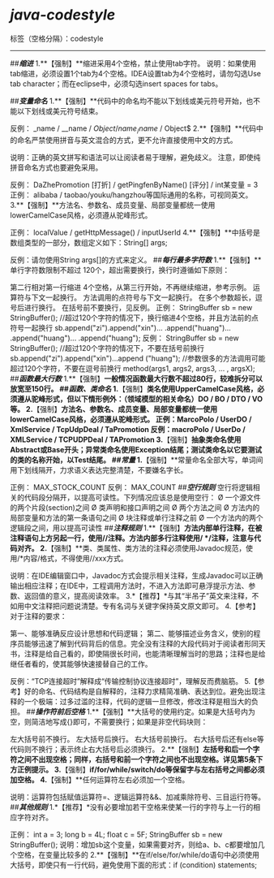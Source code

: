 # ***java-codestyle***

标签（空格分隔）：codestyle

---

##***缩进***
1.**【强制】**缩进采用4个空格，禁止使用tab字符。
说明：如果使用tab缩进，必须设置1个tab为4个空格。IDEA设置tab为4个空格时，请勿勾选Use tab character；而在eclipse中，必须勾选insert spaces for tabs。

##***变量命名***
1.**【强制】**代码中的命名均不能以下划线或美元符号开始，也不能以下划线或美元符号结束。

反例： _name / __name / $Object / name_ / name$ / Object$
2.**【强制】**代码中的命名严禁使用拼音与英文混合的方式，更不允许直接使用中文的方式。

说明：正确的英文拼写和语法可以让阅读者易于理解，避免歧义。 注意，即使纯拼音命名方式也要避免采用。

反例： DaZhePromotion [打折] / getPingfenByName()  [评分] / int某变量 = 3
正例： alibaba / taobao/youku/hangzhou等国际通用的名称，可视同英文。
3.**【强制】**方法名、参数名、成员变量、局部变量都统一使用lowerCamelCase风格，必须遵从驼峰形式。

正例： localValue / getHttpMessage() /  inputUserId
4.**【强制】**中括号是数组类型的一部分，数组定义如下：String[] args;

反例：请勿使用String  args[]的方式来定义。
##***每行最多字符数***
1.**【强制】**单行字符数限制不超过 120个，超出需要换行，换行时遵循如下原则：

第二行相对第一行缩进 4个空格，从第三行开始，不再继续缩进，参考示例。
运算符与下文一起换行。
方法调用的点符号与下文一起换行。
在多个参数超长，逗号后进行换行。
在括号前不要换行，见反例。
正例：
StringBuffer sb = new StringBuffer();
//超过120个字符的情况下，换行缩进4个空格，并且方法前的点符号一起换行
sb.append("zi").append("xin")...
	.append("huang")...
	.append("huang")...
	.append("huang");
反例：
StringBuffer sb = new StringBuffer();
//超过120个字符的情况下，不要在括号前换行
sb.append("zi").append("xin")...append
	("huang");
//参数很多的方法调用可能超过120个字符，不要在逗号前换行
method(args1, args2, args3, ...
	, argsX);
##***函数最大行数***
1.**【强制】**一般情况函数最大行数不超过80行，较难拆分可以放宽至150行。
##***函数、类命名***
1.**【强制】**类名使用UpperCamelCase风格，必须遵从驼峰形式，但以下情形例外：（领域模型的相关命名）DO / BO / DTO / VO等。
2.**【强制】**方法名、参数名、成员变量、局部变量都统一使用lowerCamelCase风格，必须遵从驼峰形式。
正例：MarcoPolo / UserDO / XmlService / TcpUdpDeal /   TaPromotion
反例：macroPolo / UserDo / XMLService / TCPUDPDeal /   TAPromotion
3.**【强制】**抽象类命名使用Abstract或Base开头；异常类命名使用Exception结尾；测试类命名以它要测试的类的名称开始，以Test结尾。
##***常量***
1.**【强制】**常量命名全部大写，单词间用下划线隔开，力求语义表达完整清楚，不要嫌名字长。

正例： MAX_STOCK_COUNT
反例： MAX_COUNT
##***空行规则***
空行将逻辑相关的代码段分隔开，以提高可读性。下列情况应该总是使用空行：
Ø        一个源文件的两个片段(section)之间
Ø        类声明和接口声明之间
Ø        两个方法之间
Ø        方法内的局部变量和方法的第一条语句之间
Ø        块注释或单行注释之前
Ø        一个方法内的两个逻辑段之间，用以提高可读性
##***注释规则***
1.**【强制】**方法内部单行注释，在被注释语句上方另起一行，使用//注释。方法内部多行注释使用/ */注释，注意与代码对齐。
2.**【强制】**类、类属性、类方法的注释必须使用Javadoc规范，使用/*内容/格式，不得使用//xxx方式。

说明：在IDE编辑窗口中，Javadoc方式会提示相关注释，生成Javadoc可以正确输出相应注释；在IDE中，工程调用方法时，不进入方法即可悬浮提示方法、参数、返回值的意义，提高阅读效率。
3.*【推荐】*与其“半吊子”英文来注释，不如用中文注释把问题说清楚。专有名词与关键字保持英文原文即可。
4.【参考】对于注释的要求：

第一、能够准确反应设计思想和代码逻辑；
第二、能够描述业务含义，使别的程序员能够迅速了解到代码背后的信息。完全没有注释的大段代码对于阅读者形同天书，注释是给自己看的，即使隔很长时间，也能清晰理解当时的思路；注释也是给继任者看的，使其能够快速接替自己的工作。

反例：“TCP连接超时”解释成“传输控制协议连接超时”，理解反而费脑筋。
5.【参考】好的命名、代码结构是自解释的，注释力求精简准确、表达到位。避免出现注释的一个极端：过多过滥的注释，代码的逻辑一旦修改，修改注释是相当大的负担。
##***操作符前后空格***
1.**【强制】**大括号的使用约定。如果是大括号内为空，则简洁地写成{}即可，不需要换行；如果是非空代码块则：

左大括号前不换行。
左大括号后换行。
右大括号前换行。
右大括号后还有else等代码则不换行；表示终止右大括号后必须换行。
2.**【强制】**左括号和后一个字符之间不出现空格；同样，右括号和前一个字符之间也不出现空格。详见第5条下方正例提示。
3.**【强制】**if/for/while/switch/do等保留字与左右括号之间都必须加空格。
4.**【强制】**任何运算符左右必须加一个空格。

说明：运算符包括赋值运算符=、逻辑运算符&&、加减乘除符号、三目运行符等。
##***其他规则***
1.*【推荐】*没有必要增加若干空格来使某一行的字符与上一行的相应字符对齐。

正例：
int a = 3;
long b = 4L;
float c = 5F;
StringBuffer sb = new StringBuffer();
说明：增加sb这个变量，如果需要对齐，则给a、b、c都要增加几个空格，在变量比较多的
2.**【强制】**在if/else/for/while/do语句中必须使用大括号，即使只有一行代码，避免使用下面的形式：if (condition) statements;




